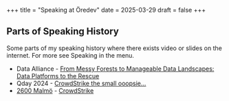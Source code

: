 +++
title = "Speaking at Öredev"
date = 2025-03-29
draft = false
+++

## Parts of Speaking History
Some parts of my speaking history where there exists video or slides on the internet. For more see Speaking in the menu.

- Data Alliance - [From Messy Forests to Manageable Data Landscapes: Data Platforms to the Rescue](https://www.youtube.com/watch?v=dnObV78ngGI)
- Qday 2024 - [CrowdStrike the small ooopsie...](https://player.vimeo.com/video/1038878997)
- [2600 Malmö](https://malmo.2600.se/) - [CrowdStrike](https://malmo.2600.se/pages/September2024)
